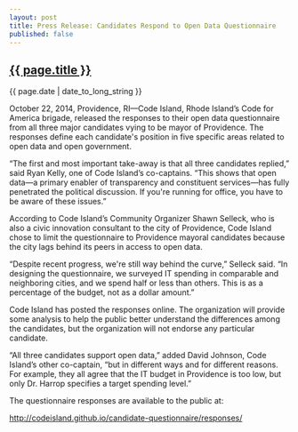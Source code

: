 ```yaml
---
layout: post
title: Press Release: Candidates Respond to Open Data Questionnaire
published: false
---
```


<h2><a href="{{ page.url }}">{{ page.title }}</a></h2>

{{ page.date | date_to_long_string }}

October 22, 2014, Providence, RI—Code Island, Rhode Island’s Code for America brigade, released the responses to their open data questionnaire from all three major candidates vying to be mayor of Providence. The responses define each candidate's position in five specific areas related to open data and open government. 

“The first and most important take-away is that all three candidates replied,” said Ryan Kelly, one of Code Island’s co-captains. “This shows that open data—a primary enabler of transparency and constituent services—has fully penetrated the political discussion. If you're running for office, you have to be aware of these issues.” 

According to Code Island’s Community Organizer Shawn Selleck, who is also a civic innovation consultant to the city of Providence, Code Island chose to limit the questionnaire to Providence mayoral candidates because the city lags behind its peers in access to open data.

“Despite recent progress, we're still way behind the curve,” Selleck said. “In designing the questionnaire, we surveyed IT spending in comparable and neighboring cities, and we spend half or less than others. This is as a percentage of the budget, not as a dollar amount.”

Code Island has posted the responses online. The organization will provide some analysis to help the public better understand the differences among the candidates, but the organization will not endorse any particular candidate.

“All three candidates support open data,” added David Johnson, Code Island’s other co-captain, “but in different ways and for different reasons. For example, they all agree that the IT budget in Providence is too low, but only Dr. Harrop specifies a target spending level.”

The questionnaire responses are available to the public at:

http://codeisland.github.io/candidate-questionnaire/responses/

